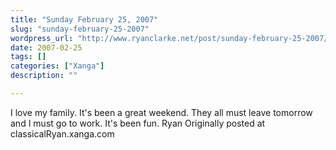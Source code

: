 ```yaml
---
title: "Sunday February 25, 2007"
slug: "sunday-february-25-2007"
wordpress_url: "http://www.ryanclarke.net/post/sunday-february-25-2007/"
date: 2007-02-25
tags: []
categories: ["Xanga"]
description: ""

---
```


I love my family. It's been a great weekend. They all must leave tomorrow and I must go to work. It's been fun.
Ryan
Originally posted at classicalRyan.xanga.com
